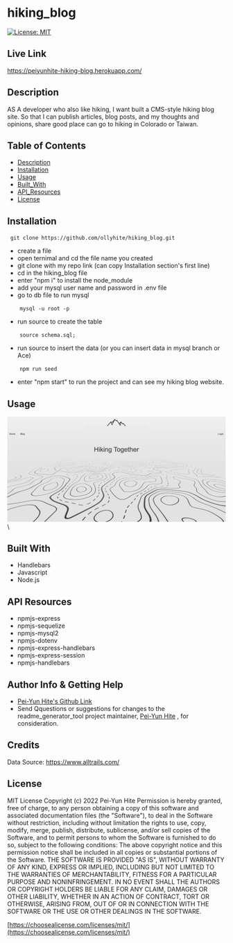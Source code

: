 # hiking_blog

[![License: MIT](https://img.shields.io/badge/License-MIT-yellow.svg)](https://opensource.org/licenses/MIT)

## Live Link

https://peiyunhite-hiking-blog.herokuapp.com/

## Description

AS A developer who also like hiking, I want built a CMS-style hiking blog site. So that I can publish articles, blog posts, and my thoughts and opinions, share good place can go to hiking in Colorado or Taiwan.

## Table of Contents

- [Description](#description)
- [Installation](#installation)
- [Usage](#usage)
- [Built_With](#built-with)
- [API_Resources](#api-resources)
- [License](#license)

## Installation

```
 git clone https://github.com/ollyhite/hiking_blog.git
```

- create a file
- open ternimal and cd the file name you created
- git clone with my repo link (can copy Installation section's first line)
- cd in the hiking_blog file
- enter "npm i" to install the node_module
- add your mysql user name and password in .env file
- go to db file to run mysql

```
    mysql -u root -p
```

- run source to create the table

```
    source schema.sql;
```

- run source to insert the data (or you can insert data in mysql branch or Ace)

```
    npm run seed
```

- enter "npm start" to run the project and can see my hiking blog website.

## Usage

![screenshot](./public/images/hiking_blog_screenshot.png) \

## Built With

- Handlebars
- Javascript
- Node.js

## API Resources

- npmjs-express
- npmjs-sequelize
- npmjs-mysql2
- npmjs-dotenv
- npmjs-express-handlebars
- npmjs-express-session
- npmjs-handlebars

## Author Info & Getting Help

- [Pei-Yun Hite's Github Link](https://github.com/ollyhite)
- Send Qquestions or suggestions for changes to the readme_generator_tool project maintainer, [Pei-Yun Hite](mailto:ollyhite8520@gmail.com?subject=[GitHub]%20employee_organizer%20) , for consideration.

## Credits

Data Source: https://www.alltrails.com/

## License

MIT License
Copyright (c) 2022 Pei-Yun Hite
Permission is hereby granted, free of charge, to any person obtaining a copy of this software and associated documentation files (the "Software"), to deal in the Software without restriction, including without limitation the rights to use, copy, modify, merge, publish, distribute, sublicense, and/or sell copies of the Software, and to permit persons to whom the Software is furnished to do so, subject to the following conditions:
The above copyright notice and this permission notice shall be included in all copies or substantial portions of the Software.
THE SOFTWARE IS PROVIDED "AS IS", WITHOUT WARRANTY OF ANY KIND, EXPRESS OR IMPLIED, INCLUDING BUT NOT LIMITED TO THE WARRANTIES OF MERCHANTABILITY, FITNESS FOR A PARTICULAR PURPOSE AND NONINFRINGEMENT. IN NO EVENT SHALL THE AUTHORS OR COPYRIGHT HOLDERS BE LIABLE FOR ANY CLAIM, DAMAGES OR OTHER LIABILITY, WHETHER IN AN ACTION OF CONTRACT, TORT OR OTHERWISE, ARISING FROM, OUT OF OR IN CONNECTION WITH THE SOFTWARE OR THE USE OR OTHER DEALINGS IN THE SOFTWARE.

[https://choosealicense.com/licenses/mit/](https://choosealicense.com/licenses/mit/)
